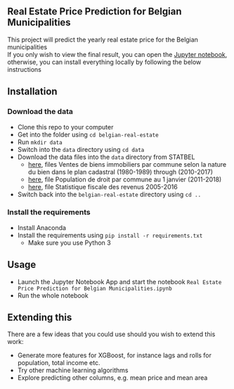 Real Estate Price Prediction for Belgian Municipalities
-----------------------

This project will predict the yearly real estate price for the Belgian municipalities<br>
If you only wish to view the final result, you can open the [Jupyter notebook](https://github.com/alexbraila/belgian-real-estate/blob/master/Real%20Estate%20Price%20Prediction%20for%20Belgian%20Municipalities.ipynb), otherwise, you can install everything locally by following the below instructions

Installation
----------------------

### Download the data

* Clone this repo to your computer
* Get into the folder using `cd belgian-real-estate`
* Run `mkdir data`
* Switch into the `data` directory using `cd data`
* Download the data files into the `data` directory from STATBEL
   	* [here](https://statbel.fgov.be/fr/open-data?category=66), files Ventes de biens immobiliers par commune selon la nature du bien dans le plan cadastral (1980-1989) through (2010-2017)
	* [here](https://statbel.fgov.be/fr/themes/population/structure-de-la-population#figures), file Population de droit par commune au 1 janvier (2011-2018)
    * [here](https://statbel.fgov.be/fr/open-data?category=178), file Statistique fiscale des revenus 2005-2016
* Switch back into the `belgian-real-estate` directory using `cd ..`

### Install the requirements
 
* Install Anaconda
* Install the requirements using `pip install -r requirements.txt`
    * Make sure you use Python 3

Usage
-----------------------

* Launch the Jupyter Notebook App and start the notebook `Real Estate Price Prediction for Belgian Municipalities.ipynb`
* Run the whole notebook

Extending this
-----------------------

There are a few ideas that you could use should you wish to extend this work:
* Generate more features for XGBoost, for instance lags and rolls for population, total income etc.
* Try other machine learning algorithms
* Explore predicting other columns, e.g. mean price and mean area
